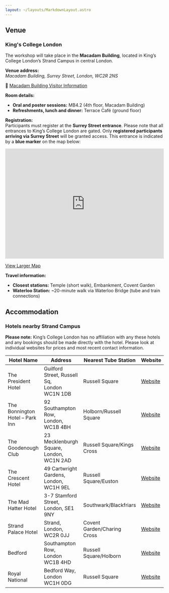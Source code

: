 ```yaml
---
layout: ~/layouts/MarkdownLayout.astro
---
```


## Venue

### King's College London

The workshop will take place in the **Macadam Building**, located in King’s College London’s Strand Campus in central London.

**Venue address:**  
_Macadam Building, Surrey Street, London, WC2R 2NS_

<p>
🔗
  <a href="https://www.kcl.ac.uk/visit/macadam-building" target="_blank">
  Macadam Building Visitor Information
  </a>
</p>

**Room details:**

- **Oral and poster sessions:** MB4.2 (4th floor, Macadam Building)
- **Refreshments, lunch and dinner:** Terrace Café (ground floor)

**Registration:**  
Participants must register at the **Surrey Street entrance**. Please note that all entrances to King’s College London are gated. Only **registered participants arriving via Surrey Street** will be granted access. This entrance is indicated by a **blue marker** on the map below:

<div style="width: 100%; height: 350px;">
  <iframe width="100%" height="100%" frameborder="0" scrolling="no" marginheight="0" marginwidth="0"
    src="https://www.openstreetmap.org/export/embed.html?bbox=-0.1160%2C51.5109%2C-0.1145%2C51.5116&layer=mapnik&marker=51.511297%2C-0.115327">
  </iframe>
</div>
<p>
  <a href="https://www.openstreetmap.org/?mlat=51.511297&mlon=-0.115327#map=19/51.511297/-0.115327" target="_blank">
    View Larger Map
  </a>
</p>

**Travel information:**

- **Closest stations:** Temple (short walk), Embankment, Covent Garden
- **Waterloo Station:** ~20-minute walk via Waterloo Bridge (tube and train connections)

## Accommodation

### Hotels nearby Strand Campus

**Please note:** King’s College London has no affiliation with any these hotels and any bookings should be made directly with the hotel. Please look at individual websites for prices and most recent contact information.

| Hotel Name                      | Address                                          | Nearest Tube Station        | Website                                                                          |
| ------------------------------- | ------------------------------------------------ | --------------------------- | -------------------------------------------------------------------------------- |
| The President Hotel             | Guilford Street, Russell Sq, <br>London WC1N 1DB | Russell Square              | [Website](https://www.imperialhotels.co.uk/hotels/president-hotel)               |
| The Bonnington Hotel – Park Inn | 92 Southampton Row, <br>London, WC1B 4BH         | Holborn/Russell Square      | [Website](https://www.londonhotelsite.com/hotel_london/Bonnington_Hotel.htm)     |
| The Goodenough Club             | 23 Mecklenburgh Square, <br>London, WC1N 2AD     | Russell Square/Kings Cross  | [Website](https://www.guestreservations.com/the-goodenough-hotel-london/booking) |
| The Crescent Hotel              | 49 Cartwright Gardens, <br>London, WC1H 9EL      | Russell Square/Euston       | [Website](https://crescent.hotels-of-london.com/en/)                             |
| The Mad Hatter Hotel            | 3-7 Stamford Street, <br>London, SE1 9NY         | Southwark/Blackfriars       | [Website](https://www.madhatterhotel.co.uk/)                                     |
| Strand Palace Hotel             | Strand, <br>London, WC2R 0JJ                     | Covent Garden/Charing Cross | [Website](https://www.strandpalacehotel.co.uk/)                                  |
| Bedford                         | Southampton Row, <br>London WC1B 4HD             | Russell Square/Holborn      | [Website](https://www.imperialhotels.co.uk/hotels/bedford-hotel)                 |
| Royal National                  | Bedford Way, <br>London WC1H 0DG                 | Russell Square              | [Website](https://www.imperialhotels.co.uk/hotels/royal-national-hotel)          |
